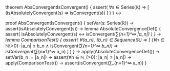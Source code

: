 theorem AbsConvergentIsConvergent() {
  assert(
    ∀s ∈ Series(ℝ) ⇒ [
      (isAbsolutelyConvergent(s) ⇒ isConvergent(s))
    ]
  )
} ↔

proof AbsConvergentIsConvergent() {
  setVar(s: Series(ℝ)) →
  assert(isAbsolutelyConvergent(s)) →
  lemma AbsoluteConvergenceDef() {
    assert(
      isAbsolutelyConvergent(s) ↔ 
      isConvergent(∑_{n=1}^∞ |a_n|)
    )
  } →
  lemma ComparisonTest() {
    assert(
      ∀{a_n}, {b_n} ∈ Sequence(ℝ) ⇒ [
        (∀n ∈ ℕ_{>0}: |a_n| ≤ b_n ∧ isConvergent(∑_{n=1}^∞ b_n)) 
        ⇒ isConvergent(∑_{n=1}^∞ a_n)
      ]
    )
  } →
  apply(AbsoluteConvergenceDef()) →
  setVar(b_n := |a_n|) →
  assert(∀n ∈ ℕ_{>0}: |a_n| ≤ |a_n|) →
  apply(ComparisonTest()) →
  assert(isConvergent(∑_{n=1}^∞ a_n))
}